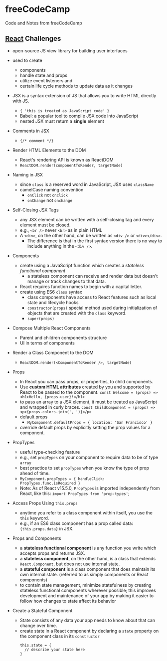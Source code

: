 # freeCodeCamp
Code and Notes from freeCodeCamp

## [React](https://reactjs.org/) Challenges
- open-source JS view library for building user interfaces
- used to create
  - components
  - handle state and props
  - utilize event listeners and
  - certain life cycle methods to update data as it changes

- JSX is a syntax extension of JS that allows you to write HTML directly with JS.
  - `{ 'this is treated as JavaScript code' }`
  - Babel: a popular tool to compile JSX code into JavaScript
  - nested JSX must return a **single** element

- Comments in JSX
  - `{/* comment */}`

- Render HTML Elements to the DOM
  - React's rendering API is known as ReactDOM
  - `ReactDOM.render(componentToRender, targetNode)`

- Naming in JSX
  - since `class` is a reserved word in JavaScript, JSX uses `className`
  - camelCase naming convention
    - `onClick` not `onclick`
    - `onChange` not `onchange`

- Self-Closing JSX Tags
  - any JSX element can be written with a self-closing tag and every element must be closed.
  - e.g., `<br />` never `<br>` as in plain HTML
  - A `<div>`, on the other hand, can be written as `<div />` or `<div></div>`.
    - The difference is that in the first syntax version there is no way to include anything in the `<div />`.

- Components
  - create using a JavaScript function which creates a *stateless functional component*
    - a stateless component can receive and render data but doesn't manage or track changes to that data.
  - React requires function names to begin with a capital letter.
  - create using ES6 `class` syntax
    - class components have access to React features such as local state and lifecycle hooks
    - `constructor(props)` special method used during initialization of objects that are created with the `class` keyword.
    - `super(props)`

- Compose Multiple React Components
  - Parent and children components structure
  - UI in terms of components

- Render a Class Component to the DOM
  - `ReactDOM.render(<ComponentToRender />, targetNode)`

- Props
  - In React you can pass props, or properties, to child components.
  - Use **custom HTML attributes** created by you and supported by React to be passed to the component.
    `const Welcome = (props) => <h1>Hello, {props.user}!</h1>`
  - to pass an array to a JSX element, it must be treated as JavaScript and wrapped in curly braces.
    `const ChildComponent = (props) => <p>{props.colors.join(', ')}</p>`
  - default props
    - `MyComponent.defaultProps = { location: 'San Francisco' }`
  - override default props by explicitly setting the prop values for a component.

- PropTypes
  - useful type-checking feature
  - e.g., set `propTypes` on your component to require data to be of type `array`
  - best practice to set `propTypes` when you know the type of prop ahead of time.
  - `MyComponent.propTypes = { handleClick: PropTypes.func.isRequired }`
  - Note: As of React v15.5.0, `PropTypes` is imported independently from React, like this: `import PropTypes from 'prop-types'`;

- Access Props Using `this.props`
  - anytime you refer to a class component within itself, you use the `this` keyword.
  - e.g., if an ES6 class component has a prop called data: `{this.props.data}` in JSX.

- Props and Components
  - a **stateless functional component** is any function you write which accepts props and returns JSX.
  - a **stateless component**, on the other hand, is a class that extends `React.Component`, but does not use internal state.
  - a **stateful component** is a class component that does maintain its own internal state. (referred to as simply components or React components)
  - to contain state management, minimize statefulness by creating stateless functional components wherever possible; this improves development and maintenance of your app by making it easier to follow how changes to state affect its behavior

- Create a Stateful Component
  - State consists of any data your app needs to know about that can change over time.
  - create state in a React component by declaring a `state` property on the component class in its `constructor`
    ```
    this.state = {
      // describe your state here
    }
    ```

    
